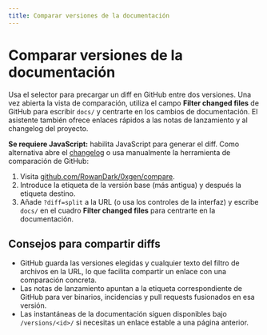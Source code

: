 ```yaml
---
title: Comparar versiones de la documentación
---
```


# Comparar versiones de la documentación

Usa el selector para precargar un diff en GitHub entre dos versiones. Una vez
abierta la vista de comparación, utiliza el campo **Filter changed files** de
GitHub para escribir `docs/` y centrarte en los cambios de documentación. El
asistente también ofrece enlaces rápidos a las notas de lanzamiento y al
changelog del proyecto.

<div data-version-diff class="doc-version-diff">
  <noscript>
    <p><strong>Se requiere JavaScript:</strong> habilita JavaScript para generar el
    diff. Como alternativa abre el <a href="https://github.com/RowanDark/0xgen/blob/main/CHANGELOG.md" target="_blank" rel="noopener">changelog</a> o usa
    manualmente la herramienta de comparación de GitHub:</p>
    <ol>
      <li>Visita <a href="https://github.com/RowanDark/0xgen/compare" target="_blank" rel="noopener">github.com/RowanDark/0xgen/compare</a>.</li>
      <li>Introduce la etiqueta de la versión base (más antigua) y después la etiqueta destino.</li>
      <li>Añade <code>?diff=split</code> a la URL (o usa los controles de la
        interfaz) y escribe <code>docs/</code> en el cuadro <strong>Filter changed
        files</strong> para centrarte en la documentación.</li>
    </ol>
  </noscript>
</div>

## Consejos para compartir diffs

- GitHub guarda las versiones elegidas y cualquier texto del filtro de archivos
  en la URL, lo que facilita compartir un enlace con una comparación concreta.
- Las notas de lanzamiento apuntan a la etiqueta correspondiente de GitHub para
  ver binarios, incidencias y pull requests fusionados en esa versión.
- Las instantáneas de la documentación siguen disponibles bajo `/versions/<id>/`
  si necesitas un enlace estable a una página anterior.
